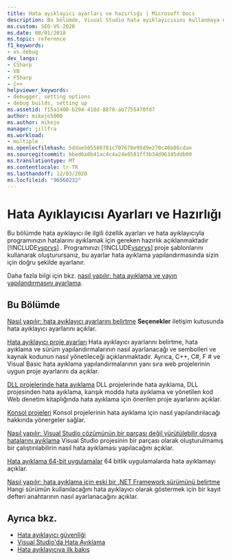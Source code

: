 ```yaml
---
title: Hata ayıklayıcı ayarları ve hazırlığı | Microsoft Docs
description: Bu bölümde, Visual Studio hata ayıklayıcısını kullanmaya nasıl hazırlanılacağı ve ilgili özelliklerin nasıl kullanılacağı açıklanmaktadır. İhtiyaç duyduğunuz bilgilere yönelik bağlantıları izleyin.
ms.custom: SEO-VS-2020
ms.date: 08/01/2018
ms.topic: reference
f1_keywords:
- vs.debug
dev_langs:
- CSharp
- VB
- FSharp
- C++
helpviewer_keywords:
- debugger, setting options
- debug builds, setting up
ms.assetid: f15a1400-b204-418d-8878-ab7755470fd7
author: mikejo5000
ms.author: mikejo
manager: jillfra
ms.workload:
- multiple
ms.openlocfilehash: 5ddae505580781c707678e95d9e270c46b86cdae
ms.sourcegitcommit: bbed6a0b41ac4c4a24e8581ff3b34d96345ddb00
ms.translationtype: MT
ms.contentlocale: tr-TR
ms.lasthandoff: 12/03/2020
ms.locfileid: "96560232"
---
```

# <a name="debugger-settings-and-preparation"></a>Hata Ayıklayıcısı Ayarları ve Hazırlığı
Bu bölümde hata ayıklayıcı ile ilgili özellik ayarları ve hata ayıklayıcıyla programınızın hatalarını ayıklamak için gereken hazırlık açıklanmaktadır [!INCLUDE[vsprvs](../code-quality/includes/vsprvs_md.md)] . Programınızı [!INCLUDE[vsprvs](../code-quality/includes/vsprvs_md.md)] proje şablonlarını kullanarak oluşturursanız, bu ayarlar hata ayıklama yapılandırmasında sizin için doğru şekilde ayarlanır.

 Daha fazla bilgi için bkz. [nasıl yapılır: hata ayıklama ve yayın yapılandırmasını ayarlama](../debugger/how-to-set-debug-and-release-configurations.md).

## <a name="in-this-section"></a>Bu Bölümde

 [Nasıl yapılır: hata ayıklayıcı ayarlarını belirtme](../debugger/how-to-specify-debugger-settings.md) **Seçenekler** iletişim kutusunda hata ayıklayıcı ayarlarını açıklar.
 
 [Hata ayıklayıcı proje ayarları](../debugger/debugger-project-settings.md) Hata ayıklayıcı ayarlarını belirtme, hata ayıklama ve sürüm yapılandırmalarının nasıl ayarlanacağı ve sembolleri ve kaynak kodunun nasıl yönetileceği açıklanmaktadır. Ayrıca, C++, C#, F # ve Visual Basic hata ayıklama yapılandırmalarının yanı sıra web projelerinin uygun proje ayarlarını da açıklar.

 [DLL projelerinde hata ayıklama](../debugger/debugging-dll-projects.md) DLL projelerinde hata ayıklama, DLL projesinden hata ayıklama, karışık modda hata ayıklama ve yönetilen kod Web denetim kitaplığında hata ayıklama için önerilen proje ayarlarını açıklar.

 [Konsol projeleri](../debugger/debugging-preparation-console-projects.md) Konsol projelerinin hata ayıklama için nasıl yapılandırılacağı hakkında yönergeler sağlar.

 [Nasıl yapılır: Visual Studio çözümünün bir parçası değil yürütülebilir dosya hatalarını ayıklama](../debugger/how-to-debug-an-executable-not-part-of-a-visual-studio-solution.md) Visual Studio projesinin bir parçası olarak oluşturulmamış bir çalıştırılabilirin nasıl hata ayıklaması yapılacağını açıklar.

 [Hata ayıklama 64-bit uygulamalar](../debugger/debug-64-bit-applications.md) 64 bitlik uygulamalarda hata ayıklamayı açıklar.

 [Nasıl yapılır: hata ayıklama için eski bir .NET Framework sürümünü belirtme](../debugger/how-to-specify-a-dotnet-framework-version-for-debugging.md) Hangi sürümün kullanılacağını hata ayıklayıcı olarak göstermek için bir kayıt defteri anahtarının nasıl ayarlanacağını açıklar.

## <a name="see-also"></a>Ayrıca bkz.
- [Hata ayıklayıcı güvenliği](../debugger/debugger-security.md)
- [Visual Studio'da Hata Ayıklama](../debugger/index.yml)
- [Hata ayıklayıcıya ilk bakış](../debugger/debugger-feature-tour.md)